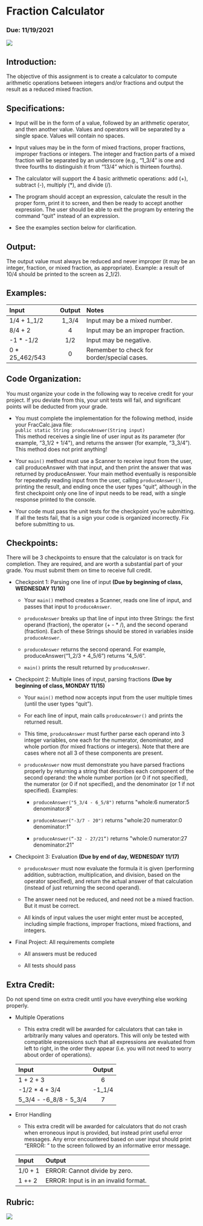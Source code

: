 # Fraction Calculator
### Due: 11/19/2021

![](rhind-papyrus.jpg)

## Introduction:
The objective of this assignment is to create a calculator to compute arithmetic operations between integers and/or fractions and output the result as a reduced mixed fraction.

## Specifications:
* Input will be in the form of a value, followed by an arithmetic operator, and then another value. Values and operators will be separated by a single space. Values will contain no spaces.

* Input values may be in the form of mixed fractions, proper fractions, improper fractions or integers. The integer and fraction parts of a mixed fraction will be separated by an underscore (e.g., “1_3/4” is one and three fourths to distinguish it from “13/4” which is thirteen fourths).

* The calculator will support the 4 basic arithmetic operations: add (+), subtract (-), multiply (\*), and divide (/).

* The program should accept an expression, calculate the result in the proper form, print it to screen, and then be ready to accept another expression. The user should be able to exit the program by entering the command “quit" instead of an expression.

* See the examples section below for clarification.

## Output:
The output value must always be reduced and never improper (it may be an integer, fraction, or mixed fraction, as appropriate). Example: a result of 10/4 should be printed to the screen as 2_1/2).

## Examples:
| Input          | Output       | Notes                                       |
| :------------- | :----------: | :------------------------------------------ |
| 1/4 + 1_1/2    | 1_3/4        | Input may be a mixed number.                |
| 8/4 + 2        | 4            | Input may be an improper fraction.          |
| -1 * -1/2      | 1/2          | Input may be negative.                      |
| 0 * 25_462/543 | 0            | Remember to check for border/special cases. |

## Code Organization:
You must organize your code in the following way to receive credit for your project.  If you deviate from this, your unit tests will fail, and significant points will be deducted from your grade.
* You must complete the implementation for the following method, inside your FracCalc.java file:  <br />
`public static String produceAnswer(String input)`
<br /> This method receives a single line of user input as its parameter (for example, “3_1/2 + 1/4"), and returns the answer (for example, “3_3/4”).  This method does not print anything!

* Your `main()` method must use a Scanner to receive input from the user, call produceAnswer with that input, and then print the answer that was returned by produceAnswer.  Your main method eventually is responsible for repeatedly reading input from the user, calling `produceAnswer()`, printing the result, and ending once the user types “quit”, although in the first checkpoint only one line of input needs to be read, with a single response printed to the console.

* Your code must pass the unit tests for the checkpoint you’re submitting.  If all the tests fail, that is a sign your code is organized incorrectly.  Fix before submitting to us.

## Checkpoints:
There will be 3 checkpoints to ensure that the calculator is on track for completion. They are required, and are worth a substantial part of your grade. You must submit them on time to receive full credit.

* Checkpoint 1: Parsing one line of input **(Due by beginning of class, WEDNESDAY 11/10)**
  * Your `main()` method creates a Scanner, reads one line of input, and passes that input to `produceAnswer`.

  * `produceAnswer` breaks up that line of input into three Strings: the first operand (fraction), the operator (+ - * /), and the second operand (fraction).  Each of these Strings should be stored in variables inside `produceAnswer`.  

  * `produceAnswer` returns the second operand.  For example, produceAnswer(“1_2/3 + 4_5/6”) returns “4_5/6”.

  * `main()` prints the result returned by `produceAnswer`.


* Checkpoint 2: Multiple lines of input, parsing fractions **(Due by beginning of class, MONDAY 11/15)**
  * Your `main()` method now accepts input from the user multiple times (until the user types “quit”).

  * For each line of input, main calls `produceAnswer()` and prints the returned result.

  * This time, `produceAnswer` must further parse each operand into 3 integer variables, one each for the numerator, denominator, and whole portion (for mixed fractions or integers).  Note that there are cases where not all 3 of these components are present.

  * `produceAnswer` now must demonstrate you have parsed fractions properly by returning a string that describes each component of the second operand: the whole number portion (or 0 if not specified), the numerator (or 0 if not specified), and the denominator (or 1 if not specified).  Examples:
    * `produceAnswer("5_3/4 - 6_5/8")` returns "whole:6 numerator:5 denominator:8"

    * `produceAnswer("-3/7 - 20")` returns "whole:20 numerator:0 denominator:1"

    * `produceAnswer(“-32 - 27/21”)` returns "whole:0 numerator:27 denominator:21"

* Checkpoint 3: Evaluation **(Due by end of day, WEDNESDAY 11/17)**
  * `produceAnswer` must now evaluate the formula it is given (performing addition, subtraction, multiplication, and division, based on the operator specified), and return the actual answer of that calculation (instead of just returning the second operand).

  * The answer need not be reduced, and need not be a mixed fraction.  But it must be correct.

  * All kinds of input values the user might enter must be accepted, including simple fractions, improper fractions, mixed fractions, and integers.

* Final Project: All requirements complete
  * All answers must be reduced

  * All tests should pass

## Extra Credit:
Do not spend time on extra credit until you have everything else working properly.

* Multiple Operations

  * This extra credit will be awarded for calculators that can take in arbitrarily many values and operators. This will only be tested with compatible expressions such that all expressions are evaluated from left to right, in the order they appear (i.e. you will not need to worry about order of operations).

  | Input                 | Output          |
  | :-------------------- | :-------------: |
  | 1 + 2 + 3             | 6               |
  | -1/2 * 4 + 3/4        | -1_1/4          |
  |5_3/4 - -6_8/8 - 5_3/4 | 7               |

* Error Handling
  * This extra credit will be awarded for calculators that do not crash when erroneous input is provided, but instead print useful error messages.  Any error encountered based on user input should print “ERROR: ” to the screen followed by an informative error message.

  | Input          | Output                                |
  | :------------- | :------------------------------------ |
  | 1/0 + 1        | ERROR: Cannot divide by zero.         |
  | 1 ++ 2         | ERROR: Input is in an invalid format. |

## Rubric:

![](rubric.png)
